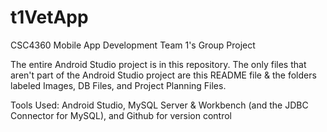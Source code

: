 # t1VetApp

CSC4360 Mobile App Development
Team 1's Group Project

The entire Android Studio project is in this repository. The only files that aren't part of the Android Studio project 
are this README file & the folders labeled Images, DB Files, and Project Planning Files.

Tools Used:
Android Studio,
MySQL Server & Workbench (and the JDBC Connector for MySQL), and
Github for version control
